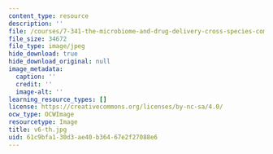 ```yaml
---
content_type: resource
description: ''
file: /courses/7-341-the-microbiome-and-drug-delivery-cross-species-communication-in-health-and-disease-spring-2018/61c9bfa130d3ae40b36467e2f27088e6_v6-th.jpg
file_size: 34672
file_type: image/jpeg
hide_download: true
hide_download_original: null
image_metadata:
  caption: ''
  credit: ''
  image-alt: ''
learning_resource_types: []
license: https://creativecommons.org/licenses/by-nc-sa/4.0/
ocw_type: OCWImage
resourcetype: Image
title: v6-th.jpg
uid: 61c9bfa1-30d3-ae40-b364-67e2f27088e6
---
```


